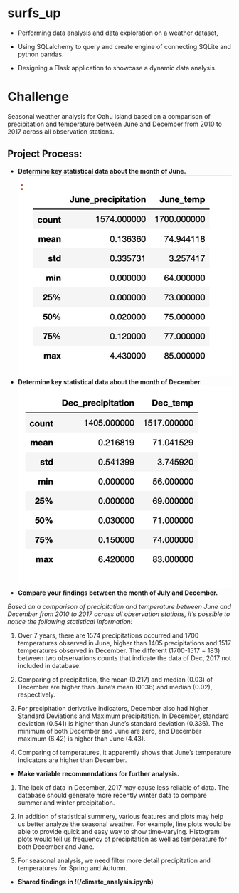 # surfs_up

- Performing data analysis and data exploration on a weather dataset,

- Using SQLalchemy to query and create engine of connecting SQLite and python pandas.

- Designing a Flask application to showcase a dynamic data analysis.



# Challenge

Seasonal weather analysis for Oahu island based on a comparison of precipitation and temperature between June and December from 2010 to 2017 across all observation stations.

## Project Process:

- **Determine key statistical data about the month of June.**
![Jane_stats_summary.png](/Analysis/Jane_stats_summary.png)
- **Determine key statistical data about the month of December.**
![Dec_stats_summary.png](/Analysis/Dec_stats_summary.png)
- **Compare your findings between the month of July and December.**

*Based on a comparison of precipitation and temperature between June and December from 2010 to 2017 across all observation stations, it’s possible to notice the following statistical information:*


 1. Over 7 years, there are 1574 precipitations occurred and 1700 temperatures  observed in June, higher than 1405 precipitations and 1517 temperatures  observed in December. The different (1700-1517 = 183) between two observations counts that indicate the data of Dec, 2017 not included in database.

 2. Comparing of precipitation, the mean (0.217) and median (0.03) of December are higher than June’s mean (0.136) and median (0.02), respectively. 

 3. For precipitation derivative indicators, December also had higher Standard Deviations and Maximum precipitation. In December, standard deviation (0.541) is higher than June’s standard deviation (0.336). The minimum of both December and June are zero, and December maximum (6.42) is higher than June (4.43).

 4. Comparing of temperatures, it apparently shows that June’s temperature indicators are higher than December.

- **Make variable recommendations for further analysis.**


 1. The lack of data in December, 2017  may cause less reliable of data. The database should generate more recently winter data to compare summer and winter precipitation. 

 2. In addition of statistical summery, various features and plots may help us better analyze the seasonal weather. For example, line plots would be able to  provide quick and easy way to show time-varying. Histogram plots would tell us frequency of precipitation as well as temperature for both December and Jane.

 3. For seasonal analysis, we need filter more detail precipitation and temperatures for Spring and Autumn. 
 
 - **Shared findings in !(/climate_analysis.ipynb)**
